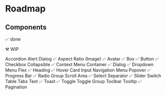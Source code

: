 # Roadmap

## Components

✅ done

⚒️ WIP

Accordion
Alert Dialog ✅
Aspect Ratio (Image) ✅
Avatar ✅
Box ✅
Button ✅
Checkbox
Collapsible ✅
Context Menu
Container ✅
Dialog ✅
Dropdown Menu
Flex ✅
Heading ✅
Hover Card
Input
Navigation Menu
Popover ✅
Progress Bar ✅
Radio Group
Scroll Area ✅
Select
Separator ✅
Slider
Switch
Table
Tabs
Text ✅
Toast ✅
Toggle
Toggle Group
Toolbar
Tooltip ✅
Pagination
